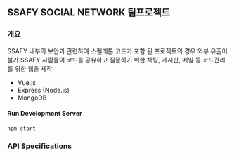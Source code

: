 ## SSAFY SOCIAL NETWORK 팀프로젝트

### 개요

SSAFY 내부의 보안과 관련하여 스켈레톤 코드가 포함 된 프로젝트의 경우 외부 유출이 불가
SSAFY 사람들이 코드를 공유하고 질문하기 위한 채팅, 게시판, 메일 등 코드관리를 위한 웹을 제작

- Vue.js
- Express (Node.js)
- MongoDB


#### Run Development Server
```
npm start

```

### API Specifications


  

  
